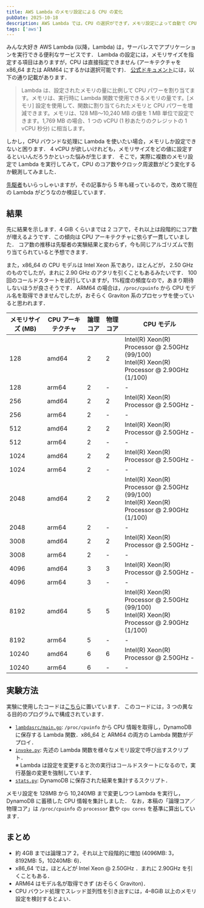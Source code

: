 ```yaml
---
title: AWS Lambda のメモリ設定による CPU の変化
pubDate: 2025-10-18
description: AWS Lambda では，CPU の選択ができず，メモリ設定によって自動で CPU 性能が変化します．コア数などがどう変わるのか調査した際のメモです．
tags: ['aws']
---
```


みんな大好き AWS Lambda (以降，Lambda) は，サーバレスでアプリケーションを実行できる便利なサービスです．
Lambda の設定には，メモリサイズを指定する項目はありますが，CPU は直接指定できません (アーキテクチャを x86_64 または ARM64 にするかは選択可能です)．
[公式ドキュメント](https://docs.aws.amazon.com/ja_jp/lambda/latest/dg/configuration-memory.html)には，以下の通り記載があります．

> Lambda は、設定されたメモリの量に比例して CPU パワーを割り当てます。メモリは、実行時に Lambda 関数で使用できるメモリの量です。[メモリ] 設定を使用して、関数に割り当てられたメモリと CPU パワーを増減できます。メモリは、128 MB～10,240 MB の値を 1 MB 単位で設定できます。1,769 MB の場合、1 つの vCPU (1 秒あたりのクレジットの 1 vCPU 秒分) に相当します。

しかし，CPU バウンドな処理に Lambda を使いたい場合，メモリしか設定できないと困ります．
4 vCPU が欲しいけれども，メモリサイズをどの値に設定するといいんだろうかといった悩みが生じます．
そこで，実際に複数のメモリ設定で Lambda を実行してみて，CPU のコア数やクロック周波数がどう変化するか観測してみました．

[先駆者](https://qiita.com/komikoni/items/101ccd3cb98fdc4f4389)もいらっしゃいますが，その記事から 5 年も経っているので，改めて現在の Lambda がどうなのか検証しています．

## 結果

先に結果を示します．4 GiB くらいまでは 2 コアで，それ以上は段階的にコア数が増えるようです．この傾向は CPU アーキテクチャに依らず一貫していました．
コア数の推移は先駆者の実験結果と変わらず，今も同じアルゴリズムで割り当てられていると予想できます．

また，x86_64 の CPU モデルは Intel Xeon 系であり，ほとんどが， 2.50 GHz のものでしたが，まれに 2.90 GHz のアタリを引くこともあるみたいです．
100 回のコールドスタートを試行していますが，1%程度の頻度なので，あまり期待しないほうが良さそうです．
ARM64 の場合は，`/proc/cpuinfo` から CPU モデル名を取得できませんでしたが，おそらく Graviton 系のプロセッサを使っていると思われます．

| メモリサイズ (MB) | CPU アーキテクチャ | 論理コア | 物理コア | CPU モデル                                                                                    |
| ----------------- | ------------------ | -------- | -------- | --------------------------------------------------------------------------------------------- |
| 128               | amd64              | 2        | 2        | Intel(R) Xeon(R) Processor @ 2.50GHz (99/100)<br>Intel(R) Xeon(R) Processor @ 2.90GHz (1/100) |
| 128               | arm64              | 2        | -        | -                                                                                             |
| 256               | amd64              | 2        | 2        | Intel(R) Xeon(R) Processor @ 2.50GHz -                                                        |
| 256               | arm64              | 2        | -        | -                                                                                             |
| 512               | amd64              | 2        | 2        | Intel(R) Xeon(R) Processor @ 2.50GHz -                                                        |
| 512               | arm64              | 2        | -        | -                                                                                             |
| 1024              | amd64              | 2        | 2        | Intel(R) Xeon(R) Processor @ 2.50GHz -                                                        |
| 1024              | arm64              | 2        | -        | -                                                                                             |
| 2048              | amd64              | 2        | 2        | Intel(R) Xeon(R) Processor @ 2.50GHz (99/100)<br>Intel(R) Xeon(R) Processor @ 2.90GHz (1/100) |
| 2048              | arm64              | 2        | -        | -                                                                                             |
| 3008              | amd64              | 2        | 2        | Intel(R) Xeon(R) Processor @ 2.50GHz -                                                        |
| 3008              | arm64              | 2        | -        | -                                                                                             |
| 4096              | amd64              | 3        | 3        | Intel(R) Xeon(R) Processor @ 2.50GHz -                                                        |
| 4096              | arm64              | 3        | -        | -                                                                                             |
| 8192              | amd64              | 5        | 5        | Intel(R) Xeon(R) Processor @ 2.50GHz (99/100)<br>Intel(R) Xeon(R) Processor @ 2.90GHz (1/100) |
| 8192              | arm64              | 5        | -        | -                                                                                             |
| 10240             | amd64              | 6        | 6        | Intel(R) Xeon(R) Processor @ 2.50GHz -                                                        |
| 10240             | arm64              | 6        | -        | -                                                                                             |

## 実験方法

実験に使用したコードは[こちら](https://github.com/vinyl-umbrella/playground/tree/main/aws/lambda-cpu)に置いています．
このコードには，3 つの異なる目的のプログラムで構成されています．

- [`lambdasrc/main.go`](https://github.com/vinyl-umbrella/playground/blob/044a4667fdcb414a1b6e4b7e30889e3ed5008c22/aws/lambda-cpu/lambdasrc/main.go): `/proc/cpuinfo` から CPU 情報を取得し，DynamoDB に保存する Lambda 関数．x86_64 と ARM64 の両方の Lambda 関数がデプロイ．
- [`invoke.py`](https://github.com/vinyl-umbrella/playground/blob/044a4667fdcb414a1b6e4b7e30889e3ed5008c22/aws/lambda-cpu/invoke.py): 先述の Lambda 関数を様々なメモリ設定で呼び出すスクリプト．<br>※ Lambda は設定を変更すると次の実行はコールドスタートになるので，実行基盤の変更を強制しています．
- [`stats.py`](https://github.com/vinyl-umbrella/playground/blob/044a4667fdcb414a1b6e4b7e30889e3ed5008c22/aws/lambda-cpu/stats.py): DynamoDB に保存された結果を集計するスクリプト．

メモリ設定を 128MB から 10,240MB まで変更しつつ Lambda を実行し，DynamoDB に蓄積した CPU 情報を集計しました．
なお，本稿の「論理コア／物理コア」は `/proc/cpuinfo` の `processor` 数や `cpu cores` を基準に算出しています．

## まとめ

- 約 4GB までは論理コア 2，それ以上で段階的に増加 (4096MB: 3，8192MB: 5，10240MB: 6)．
- x86_64 では，ほとんどが Intel Xeon @ 2.50GHz ．まれに 2.90GHz を引くこともある．
- ARM64 はモデル名が取得できず (おそらく Graviton)．
- CPU バウンド処理でスレッド並列性を引き出すには，4–8GiB 以上のメモリ設定を検討するとよい．
